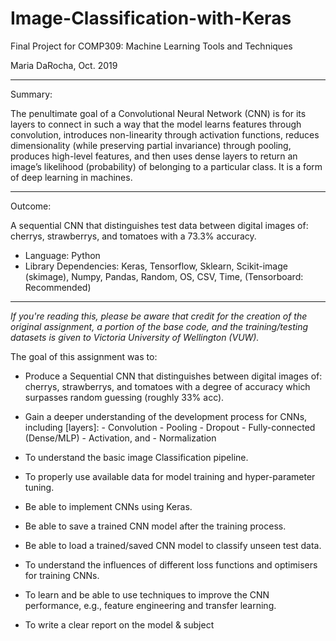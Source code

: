 # Image-Classification-with-Keras
Final Project for COMP309: Machine Learning Tools and Techniques 

Maria DaRocha, Oct. 2019
___________________________________________________________
Summary:

  The penultimate goal of a Convolutional Neural Network (CNN) is for its layers to connect in such a way that the model learns features through convolution, introduces non-linearity through activation functions, reduces dimensionality (while preserving partial invariance) through pooling, produces high-level features, and then uses dense layers to return an image’s likelihood (probability) of belonging to a particular class. It is a form of deep learning in machines.
___________________________________________________________
Outcome:

A sequential CNN that distinguishes test data between digital images of: cherrys, strawberrys, and tomatoes with a 73.3% accuracy.
- Language: Python
- Library Dependencies: Keras, Tensorflow, Sklearn, Scikit-image (skimage), Numpy, Pandas, Random, OS, CSV, Time, (Tensorboard: Recommended)
___________________________________________________________

*If you're reading this, please be aware that credit for the creation of the original assignment, a portion of the base code, and the training/testing datasets is given to Victoria University of Wellington (VUW).*
  
The goal of this assignment was to:

  - Produce a Sequential CNN that distinguishes between digital images of: cherrys, strawberrys, and tomatoes with a degree of accuracy which surpasses random guessing (roughly 33% acc).
  
  - Gain a deeper understanding of the development process for CNNs, including [layers]: 
          - Convolution 
          - Pooling 
          - Dropout 
          - Fully-connected (Dense/MLP)
          - Activation, and 
          - Normalization

  - To understand the basic image Classification pipeline.
  
  - To properly use available data for model training and hyper-parameter tuning.
  
  - Be able to implement CNNs using Keras.
  
  - Be able to save a trained CNN model after the training process.
  
  - Be able to load a trained/saved CNN model to classify unseen test data.
  
  - To understand the influences of different loss functions and optimisers for training CNNs.
  
  - To learn and be able to use techniques to improve the CNN performance, e.g., feature engineering and transfer learning.
  
  - To write a clear report on the model & subject

